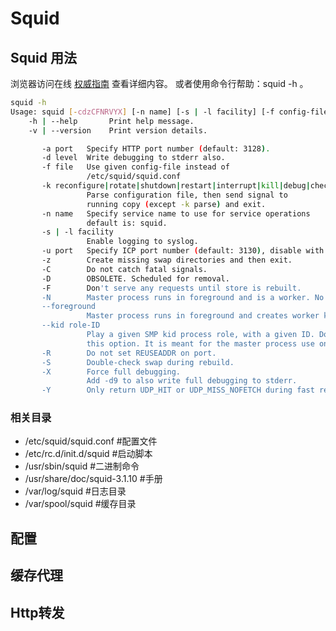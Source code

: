 # Squid

## Squid 用法

浏览器访问在线 [权威指南](https://www.oreilly.com/library/view/squid-the-definitive/0596001622/) 查看详细内容。
或者使用命令行帮助：squid -h 。

```sh
squid -h
Usage: squid [-cdzCFNRVYX] [-n name] [-s | -l facility] [-f config-file] [-[au] port] [-k signal]
    -h | --help       Print help message.
    -v | --version    Print version details.

       -a port   Specify HTTP port number (default: 3128).
       -d level  Write debugging to stderr also.
       -f file   Use given config-file instead of
                 /etc/squid/squid.conf
       -k reconfigure|rotate|shutdown|restart|interrupt|kill|debug|check|parse
                 Parse configuration file, then send signal to 
                 running copy (except -k parse) and exit.
       -n name   Specify service name to use for service operations
                 default is: squid.
       -s | -l facility
                 Enable logging to syslog.
       -u port   Specify ICP port number (default: 3130), disable with 0.
       -z        Create missing swap directories and then exit.
       -C        Do not catch fatal signals.
       -D        OBSOLETE. Scheduled for removal.
       -F        Don't serve any requests until store is rebuilt.
       -N        Master process runs in foreground and is a worker. No kids.
       --foreground
                 Master process runs in foreground and creates worker kids.
       --kid role-ID
                 Play a given SMP kid process role, with a given ID. Do not use
                 this option. It is meant for the master process use only.
       -R        Do not set REUSEADDR on port.
       -S        Double-check swap during rebuild.
       -X        Force full debugging.
                 Add -d9 to also write full debugging to stderr.
       -Y        Only return UDP_HIT or UDP_MISS_NOFETCH during fast reload.
```

### 相关目录

* /etc/squid/squid.conf           #配置文件
* /etc/rc.d/init.d/squid          #启动脚本
* /usr/sbin/squid                 #二进制命令
* /usr/share/doc/squid-3.1.10     #手册
* /var/log/squid                  #日志目录
* /var/spool/squid                #缓存目录

## 配置

## 缓存代理

## Http转发